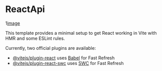 # ReactApi 
1[image](https://github.com/yprasad28/reactApi/blob/56d1c3787457cd312d5a5ecbd0f7a89ba2a5acdc/Screenshot%202025-02-24%20145108.png)

This template provides a minimal setup to get React working in Vite with HMR and some ESLint rules.

Currently, two official plugins are available:

- [@vitejs/plugin-react](https://github.com/vitejs/vite-plugin-react/blob/main/packages/plugin-react/README.md) uses [Babel](https://babeljs.io/) for Fast Refresh
- [@vitejs/plugin-react-swc](https://github.com/vitejs/vite-plugin-react-swc) uses [SWC](https://swc.rs/) for Fast Refresh
